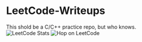 # LeetCode-Writeups
This shold be a C/C++ practice repo, but who knows.\
![LeetCode Stats](https://leetcard.jacoblin.cool/eaglemox?theme=nord&ext=heatmap)
![Hop on LeetCode](https://media1.tenor.com/m/uq45cVF1YW8AAAAd/hop-on.gif)
